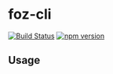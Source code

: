 # foz-cli

[![Build Status][travis-image]][travis-url]
[![npm version][npm-image]][npm-url]

## Usage

[travis-image]: https://travis-ci.org/derekchuank/foz-cli.svg?branch=master 
[travis-url]: https://travis-ci.org/derekchuank/foz-cli 
[npm-image]: https://badge.fury.io/js/foz-cli.svg
[npm-url]: http://badge.fury.io/js/foz-cli
